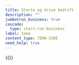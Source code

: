 ```yaml
---
title: Starte og drive bedrift
description: ""
jumbotron_business: true
cascade:
  type: start-run-business
label: tema
content_type: TEMA-SIDE
need_help: true
---
```

{{<latest-news count="5" newscategory="business">}}